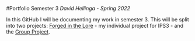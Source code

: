 #Portfolio Semester 3
*David Hellinga - Spring 2022*

In this GitHub I will be documenting my work in semester 3. This will be split into two projects: [Forged in the Lore](Forged-in-the-Lore/README.md) - my individual project for IPS3 - and the [Group Project](Group-Project/README.md).
